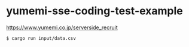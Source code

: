 # yumemi-sse-coding-test-example

https://www.yumemi.co.jp/serverside_recruit

```bash
$ cargo run input/data.csv
```
